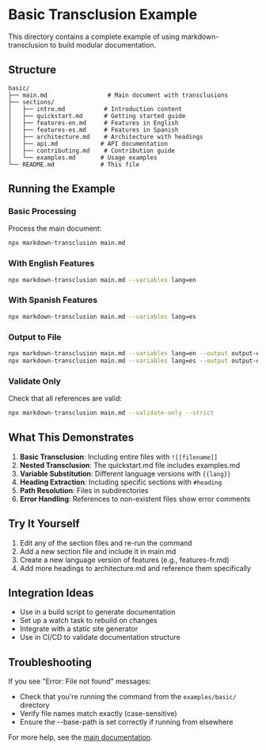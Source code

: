 # Basic Transclusion Example

This directory contains a complete example of using markdown-transclusion to build modular documentation.

## Structure

```
basic/
├── main.md                 # Main document with transclusions
├── sections/              
│   ├── intro.md           # Introduction content
│   ├── quickstart.md      # Getting started guide
│   ├── features-en.md     # Features in English
│   ├── features-es.md     # Features in Spanish
│   ├── architecture.md    # Architecture with headings
│   ├── api.md            # API documentation
│   ├── contributing.md    # Contribution guide
│   └── examples.md       # Usage examples
└── README.md             # This file
```

## Running the Example

### Basic Processing

Process the main document:

```bash
npx markdown-transclusion main.md
```

### With English Features

```bash
npx markdown-transclusion main.md --variables lang=en
```

### With Spanish Features

```bash
npx markdown-transclusion main.md --variables lang=es
```

### Output to File

```bash
npx markdown-transclusion main.md --variables lang=en --output output-en.md
npx markdown-transclusion main.md --variables lang=es --output output-es.md
```

### Validate Only

Check that all references are valid:

```bash
npx markdown-transclusion main.md --validate-only --strict
```

## What This Demonstrates

1. **Basic Transclusion**: Including entire files with `![[filename]]`
2. **Nested Transclusion**: The quickstart.md file includes examples.md
3. **Variable Substitution**: Different language versions with `{{lang}}`
4. **Heading Extraction**: Including specific sections with `#heading`
5. **Path Resolution**: Files in subdirectories
6. **Error Handling**: References to non-existent files show error comments

## Try It Yourself

1. Edit any of the section files and re-run the command
2. Add a new section file and include it in main.md
3. Create a new language version of features (e.g., features-fr.md)
4. Add more headings to architecture.md and reference them specifically

## Integration Ideas

- Use in a build script to generate documentation
- Set up a watch task to rebuild on changes
- Integrate with a static site generator
- Use in CI/CD to validate documentation structure

## Troubleshooting

If you see "Error: File not found" messages:
- Check that you're running the command from the `examples/basic/` directory
- Verify file names match exactly (case-sensitive)
- Ensure the --base-path is set correctly if running from elsewhere

For more help, see the [main documentation](https://github.com/anthropics/markdown-transclusion).